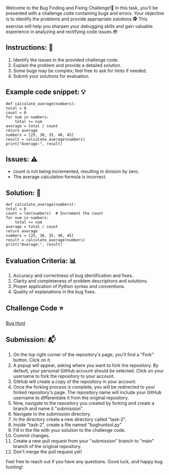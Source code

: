 Welcome to the Bug Finding and Fixing Challenge!:space_invader: In this task, you'll be presented with a challenge code containing bugs and errors. Your objective is to identify the problems and provide appropriate solutions.:detective: This exercise will help you sharpen your debugging skills and gain valuable experience in analyzing and rectifying code issues.:sunglasses: 
## Instructions: :memo:
1. Identify the issues in the provided challenge code. 
2. Explain the problem and provide a detailed solution. 
4. Some bugs may be complex; feel free to ask for hints if needed. 
5. Submit your solutions for evaluation.
## Example code snippet: :bulb:
    def calculate_average(numbers): 
    total = 0 
    count = 0 
    for num in numbers: 
        total += num 
    average = total / count 
    return average 
    numbers = [25, 30, 35, 40, 45] 
    result = calculate_average(numbers)
    print("Average:", result) 
## Issues: :warning:
- count is not being incremented, resulting in division by zero.
- The average calculation formula is incorrect.
## Solution: :mag_right:
    def calculate_average(numbers): 
    total = 0 
    count = len(numbers)  # Increment the count 
    for num in numbers: 
        total += num 
    average = total / count 
    return average 
    numbers = [25, 30, 35, 40, 45] 
    result = calculate_average(numbers) 
    print("Average:", result) 
## Evaluation Criteria: :bar_chart:
1. Accuracy and correctness of bug identification and fixes.
2. Clarity and completeness of problem descriptions and solutions.
3. Proper application of Python syntax and conventions.
4. Quality of explanations in the bug fixes.

## Challenge Code :star:
[Bug Hunt](https://github.com/cognizance-amrita/OS-DOMAIN-TASK-2023/blob/main/TASK-2/bughunt.cpp)

## Submission: :mailbox_with_mail:
1. On the top right corner of the repository's page, you'll find a "Fork" button. Click on it.
2. A popup will appear, asking where you want to fork the repository. By default, your personal GitHub account should be selected. Click on your username to fork the repository to your account.
3. GitHub will create a copy of the repository in your account.
4. Once the forking process is complete, you will be redirected to your forked repository's page. The repository name will include your GitHub username to differentiate it from the original repository.
5. Now, navigate to the repository you created by forking and create a branch and name it "submission".
6. Navigate to the submission directory.
7. In the directory create a new directory called "task-2".
8. Inside "task-2", create a file named "bughuntsol.py"
9. Fill in the file with your solution to the challenge code.
10. Commit changes.
11. Create a new pull request from your "submission" branch to "main" branch of the original repository.
12. Don't merge the pull request yet!

   
Feel free to reach out if you have any questions. Good luck, and happy bug hunting!




  


